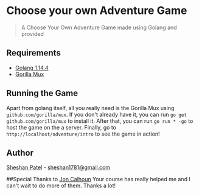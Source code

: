 # Choose your own Adventure Game
> A Choose Your Own Adventure Game made using Golang and provided   

## Requirements
- [Golang 1.14.4](https://golang.org/dl/)
- [Gorilla Mux]("github.com/gorilla/mux")

## Running the Game

Apart from golang itself, all you really need is the Gorilla Mux using `github.com/gorilla/mux`. If you don't already have it,
you can run `go get github.com/gorilla/mux` to install it. After that, you can run `go run * -go` to host the game on the a server.
Finally, go to `http://localhost/adventure/intro` to see the game in action!

## Author
[Sheshan Patel](https://www.linkedin.com/in/sheshan-patel/) - sheshan1781@gmail.com

##Special Thanks to [Jon Calhoun](https://twitter.com/joncalhoun)
Your course has really helped me and I can't wait to do more of them. Thanks a lot!
